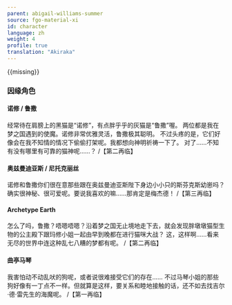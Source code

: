 ```yaml
---
parent: abigail-williams-summer
source: fgo-material-xi
id: character
language: zh
weight: 4
profile: true
translation: "Akiraka"
---
```


{{missing}}

### 因缘角色

#### 诺修 / 鲁撒

经常待在肩膀上的黑猫是“诺修”，有点胖乎乎的灰猫是“鲁撒”喔。
两位都是我在梦之国遇到的使魔。诺修非常优雅灵活，鲁撒极其聪明。
不过头疼的是，它们好像会在我不知情的情况下偷偷打架呢。我都想向神明祈祷一下了。
对了……不知有没有哪里有可靠的猫神呢……？ /【第二再临】

#### 奥兹曼迪亚斯 / 尼托克丽丝

诺修和鲁撒你们很在意那些跟在奥兹曼迪亚斯陛下身边小小只的斯芬克斯幼崽吗？确实很神秘、很可爱呢。要说我喜欢的嘛……那肯定是梅杰德！ /【第三再临】

#### Archetype Earth

怎么了吗，鲁撒？唔嗯唔嗯？沿着梦之国无止境地走下去，就会发现胖墩墩猫型生物的公主殿下跟玛修小姐一起由早到晚都在进行猫咪大战？
这，这样啊……看来无尽的世界中连这种乱七八糟的梦都有呢。 /【第二再临】

#### 曲亭马琴

我害怕动不动乱吠的狗呢，或者说很难接受它们的存在……
不过马琴小姐的那些狗好像有一丁点不一样。但就算是这样，要关系和睦地接触的话，还不如去找吉尔·德·雷先生的海魔呢。 /【第一再临】

